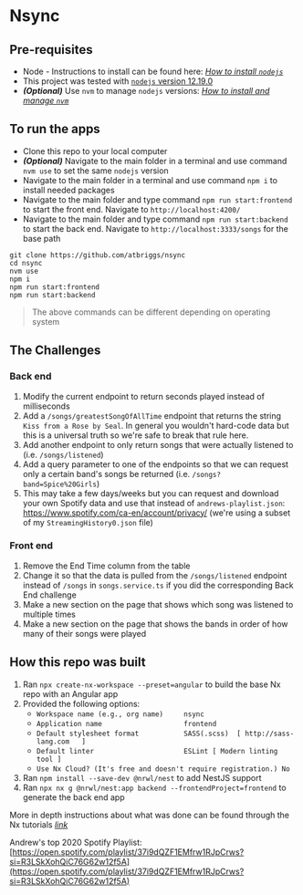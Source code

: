 # Nsync

## Pre-requisites

- Node - Instructions to install can be found here: _[How to install `nodejs`](https://nodejs.dev/learn/how-to-install-nodejs)_ 
- This project was tested with [`nodejs` version 12.19.0](https://nodejs.org/en/download/releases/)
- ***(Optional)*** Use `nvm` to manage `nodejs` versions: _[How to install and manage `nvm`](https://github.com/nvm-sh/nvm#installing-and-updating)_

## To run the apps

- Clone this repo to your local computer
- ***(Optional)*** Navigate to the main folder in a terminal and use command `nvm use` to set the same `nodejs` version 
- Navigate to the main folder in a terminal and use command `npm i` to install needed packages
- Navigate to the main folder and type command `npm run start:frontend` to start the front end. Navigate to `http://localhost:4200/`
- Navigate to the main folder and type command `npm run start:backend` to start the back end. Navigate to `http://localhost:3333/songs` for the base path

```shell
git clone https://github.com/atbriggs/nsync
cd nsync 
nvm use
npm i 
npm run start:frontend
npm run start:backend
```

> The above commands can be different depending on operating system

## The Challenges

### Back end

1. Modify the current endpoint to return seconds played instead of milliseconds
1. Add a `/songs/greatestSongOfAllTime` endpoint that returns the string `Kiss from a Rose by Seal`. In general you wouldn't hard-code data but this is a universal truth so we're safe to break that rule here. 
1. Add another endpoint to only return songs that were actually listened to (i.e. `/songs/listened`)
1. Add a query parameter to one of the endpoints so that we can request only a certain band's songs be returned (i.e. `/songs?band=Spice%20Girls`)
1. This may take a few days/weeks but you can request and download your own Spotify data and use that instead of `andrews-playlist.json`: https://www.spotify.com/ca-en/account/privacy/ (we're using a subset of my `StreamingHistory0.json` file)

### Front end

1. Remove the End Time column from the table
1. Change it so that the data is pulled from the `/songs/listened` endpoint instead of `/songs` in `songs.service.ts` if you did the corresponding Back End challenge
1. Make a new section on the page that shows which song was listened to multiple times
1. Make a new section on the page that shows the bands in order of how many of their songs were played

## How this repo was built

1. Ran `npx create-nx-workspace --preset=angular` to build the base Nx repo with an Angular app
2. Provided the following options:
    - `Workspace name (e.g., org name)     nsync`
    - `Application name                    frontend`
    - `Default stylesheet format           SASS(.scss)  [ http://sass-lang.com   ]`
    - `Default linter                      ESLint [ Modern linting tool ]`
    - `Use Nx Cloud? (It's free and doesn't require registration.) No`
3. Ran `npm install --save-dev @nrwl/nest` to add NestJS support
4. Ran `npx nx g @nrwl/nest:app backend --frontendProject=frontend` to generate the back end app

More in depth instructions about what was done can be found through the Nx tutorials _[link](https://nx.dev/latest/angular/tutorial/01-create-application)_ 

Andrew's top 2020 Spotify Playlist: [https://open.spotify.com/playlist/37i9dQZF1EMfrw1RJpCrws?si=R3LSkXohQiC76G62w12f5A](https://open.spotify.com/playlist/37i9dQZF1EMfrw1RJpCrws?si=R3LSkXohQiC76G62w12f5A)